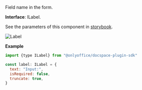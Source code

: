 Field name in the form.

**Interface**: ILabel.

See the parameters of this component in [storybook](https://storybook.onlyoffice.io/?path=/docs/components-label--docs).

![Label](/assets/images/docspace/label.png)

**Example**

``` javascript
import {type ILabel} from "@onlyoffice/docspace-plugin-sdk"

const label: ILabel = {
  text: "Input:",
  isRequired: false,
  truncate: true,
}
```
